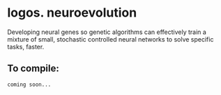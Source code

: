 # logos. neuroevolution
Developing neural genes so genetic algorithms can effectively train a mixture of small, stochastic
controlled neural networks to solve specific tasks, faster.

## To compile:
``
coming soon...
``